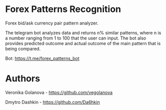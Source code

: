 # Forex Patterns Recognition
Forex bid/ask currency pair pattern analyzer.

The telegram bot analyzes data and returns n% similar patterns, where n is a number ranging from 1 to 100 that the user can input. The bot also provides predicted outcome and actual outcome of the main pattern that is being compared.

Bot: https://t.me/forex_patterns_bot

# Authors
Veronika Golanova - https://github.com/vegolanova

Dmytro Dashkin - https://github.com/Da6hkin

